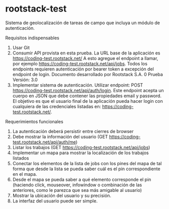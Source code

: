 # rootstack-test
Sistema de geolocalización de tareas de campo que incluya un módulo de autenticación.

Requisitos indispensables
1. Usar Git
2. Consumir API provista en esta prueba. La URL base de la aplicación es
https://coding-test.rootstack.net/ A esto agregue el endpoint a llamar, por ejemplo
https://coding-test.rootstack.net/api/jobs. Todos los endpoints requieren
autenticación por bearer token a excepción del endpoint de login.
Documento desarrollado por Rootstack S.A.
0
Prueba
Versión: 3.0
3. Implementar sistema de autenticación. Utilizar endpoint: POST
https://coding-test.rootstack.net/api/auth/login. Este endpoint acepta un cuerpo en
JSON que debe contener las propiedades email y password. El objetivo es que el
usuario final de la aplicación pueda hacer login con cualquiera de las credenciales
listadas en: https://coding-test.rootstack.net/.

Requerimientos funcionales
1. La autenticación deberá persistir entre cierres de browser
2. Debe mostrar la información del usuario (GET
https://coding-test.rootstack.net/api/auth/me)
3. Listar los trabajos (GET https://coding-test.rootstack.net/api/jobs)
4. Implementar un mapa para mostrar la localización de los trabajos listados
5. Conectar los elementos de la lista de jobs con los pines del mapa de tal forma que
desde la lista se pueda saber cuál es el pin correspondiente en el mapa.
6. Desde el mapa se pueda saber a qué elemento corresponde el pin (haciendo click,
mouseover, infowindow o combinación de las anteriores, como le parezca que sea
más amigable al usuario)
7. Mostrar la ubicación del usuario y su precisión.
8. La interfaz del usuario puede ser simple.
